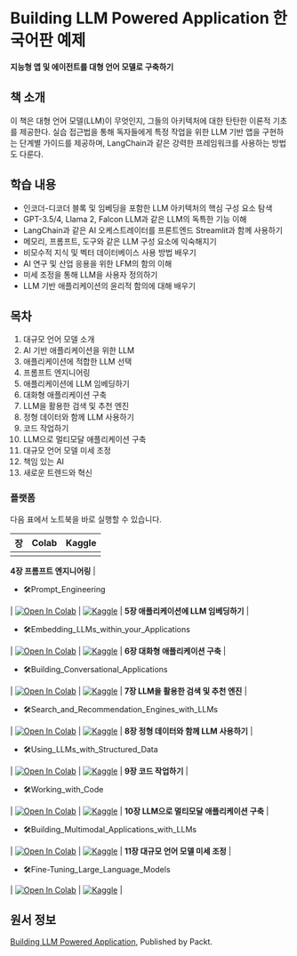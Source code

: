 # Building LLM Powered Application 한국어판 예제


**지능형 앱 및 에이전트를 대형 언어 모델로 구축하기**

## 책 소개
이 책은 대형 언어 모델(LLM)이 무엇인지, 그들의 아키텍처에 대한 탄탄한 이론적 기초를 제공한다. 실습 접근법을 통해 독자들에게 특정 작업을 위한 LLM 기반 앱을 구현하는 단계별 가이드를 제공하며, LangChain과 같은 강력한 프레임워크를 사용하는 방법도 다룬다.

## 학습 내용

- 인코더-디코더 블록 및 임베딩을 포함한 LLM 아키텍처의 핵심 구성 요소 탐색
- GPT-3.5/4, Llama 2, Falcon LLM과 같은 LLM의 독특한 기능 이해
- LangChain과 같은 AI 오케스트레이터를 프론트엔드 Streamlit과 함께 사용하기
- 메모리, 프롬프트, 도구와 같은 LLM 구성 요소에 익숙해지기
- 비모수적 지식 및 벡터 데이터베이스 사용 방법 배우기
- AI 연구 및 산업 응용을 위한 LFM의 함의 이해
- 미세 조정을 통해 LLM을 사용자 정의하기
- LLM 기반 애플리케이션의 윤리적 함의에 대해 배우기

## 목차

1. 대규모 언어 모델 소개
2. AI 기반 애플리케이션을 위한 LLM
3. 애플리케이션에 적합한 LLM 선택
4. 프롬프트 엔지니어링
5. 애플리케이션에 LLM 임베딩하기
6. 대화형 애플리케이션 구축
7. LLM을 활용한 검색 및 추천 엔진
8. 정형 데이터와 함께 LLM 사용하기
9. 코드 작업하기
10. LLM으로 멀티모달 애플리케이션 구축
11. 대규모 언어 모델 미세 조정
12. 책임 있는 AI
13. 새로운 트렌드와 혁신

### 플랫폼
다음 표에서 노트북을 바로 실행할 수 있습니다.

| 장 | Colab | Kaggle | 
| :-------- | :-------- | :------- |
| | | |
**4장 프롬프트 엔지니어링**
| <ul><li>🛠Prompt_Engineering</li></ul> | [![Open In Colab](https://colab.research.google.com/assets/colab-badge.svg)](https://colab.research.google.com/github/ychoi-kr/Building-LLM-Powered-Applications-ko/blob/main/Chapter%204%20-%20Prompt%20Engineering.ipynb) | [![Kaggle](https://kaggle.com/static/images/open-in-kaggle.svg)](https://kaggle.com/kernels/welcome?src=https://github.com/ychoi-kr/Building-LLM-Powered-Applications-ko/blob/main/Chapter%204%20-%20Prompt%20Engineering.ipynb) | 
**5장 애플리케이션에 LLM 임베딩하기**
| <ul><li>🛠Embedding_LLMs_within_your_Applications</li></ul> | [![Open In Colab](https://colab.research.google.com/assets/colab-badge.svg)](https://colab.research.google.com/github/ychoi-kr/Building-LLM-Powered-Applications-ko/blob/main/Chapter%205%20-%20Embedding%20LLMs%20within%20your%20Applications.ipynb) | [![Kaggle](https://kaggle.com/static/images/open-in-kaggle.svg)](https://kaggle.com/kernels/welcome?src=https://github.com/ychoi-kr/Building-LLM-Powered-Applications-ko/blob/main/Chapter%205%20-%20Embedding%20LLMs%20within%20your%20Applications.ipynb) |
**6장 대화형 애플리케이션 구축**
| <ul><li>🛠Building_Conversational_Applications</li></ul> | [![Open In Colab](https://colab.research.google.com/assets/colab-badge.svg)](https://colab.research.google.com/github/ychoi-kr/Building-LLM-Powered-Applications-ko/blob/main/Chapter%206%20-%20Building%20conversational%20apps.ipynb) | [![Kaggle](https://kaggle.com/static/images/open-in-kaggle.svg)](https://kaggle.com/kernels/welcome?src=https://github.com/ychoi-kr/Building-LLM-Powered-Applications-ko/blob/main/Chapter%206%20-%20Building%20conversational%20apps.ipynb) |
**7장 LLM을 활용한 검색 및 추천 엔진**
| <ul><li>🛠Search_and_Recommendation_Engines_with_LLMs</li></ul> | [![Open In Colab](https://colab.research.google.com/assets/colab-badge.svg)](https://colab.research.google.com/github/ychoi-kr/Building-LLM-Powered-Applications-ko/blob/main/Chapter%207%20-%20Building%20recommendation%20systems%20with%20LLMs.ipynb) | [![Kaggle](https://kaggle.com/static/images/open-in-kaggle.svg)](https://kaggle.com/kernels/welcome?src=https://github.com/ychoi-kr/Building-LLM-Powered-Applications-ko/blob/main/Chapter%207%20-%20Building%20recommendation%20systems%20with%20LLMs.ipynb) |
**8장 정형 데이터와 함께 LLM 사용하기**
| <ul><li>🛠Using_LLMs_with_Structured_Data</li></ul> | [![Open In Colab](https://colab.research.google.com/assets/colab-badge.svg)](https://colab.research.google.com/github/ychoi-kr/Building-LLM-Powered-Applications-ko/blob/main/Chapter%208%20-%20LLMs%20with%20structured%20data.ipynb) | [![Kaggle](https://kaggle.com/static/images/open-in-kaggle.svg)](https://kaggle.com/kernels/welcome?src=https://github.com/ychoi-kr/Building-LLM-Powered-Applications-ko/blob/main/Chapter%208%20-%20LLMs%20with%20structured%20data.ipynb) |
**9장 코드 작업하기**
| <ul><li>🛠Working_with_Code</li></ul> | [![Open In Colab](https://colab.research.google.com/assets/colab-badge.svg)](https://colab.research.google.com/github/ychoi-kr/Building-LLM-Powered-Applications-ko/blob/main/Chapter%209-Working%20with%20code.ipynb) | [![Kaggle](https://kaggle.com/static/images/open-in-kaggle.svg)](https://kaggle.com/kernels/welcome?src=https://github.com/ychoi-kr/Building-LLM-Powered-Applications-ko/blob/main/Chapter%209-Working%20with%20code.ipynb) |
**10장 LLM으로 멀티모달 애플리케이션 구축**
| <ul><li>🛠Building_Multimodal_Applications_with_LLMs</li></ul> | [![Open In Colab](https://colab.research.google.com/assets/colab-badge.svg)](https://colab.research.google.com/github/ychoi-kr/Building-LLM-Powered-Applications-ko/blob/main/Chapter%2010%20-%20Building%20multi-modal%20agents.ipynb) | [![Kaggle](https://kaggle.com/static/images/open-in-kaggle.svg)](https://kaggle.com/kernels/welcome?src=https://github.com/ychoi-kr/Building-LLM-Powered-Applications-ko/blob/main/Chapter%2010%20-%20Building%20multi-modal%20agents.ipynb) |
**11장 대규모 언어 모델 미세 조정**
| <ul><li>🛠Fine-Tuning_Large_Language_Models</li></ul> | [![Open In Colab](https://colab.research.google.com/assets/colab-badge.svg)](https://colab.research.google.com/github/ychoi-kr/Building-LLM-Powered-Applications-ko/blob/main/Chapter%2011%20-%20Fine%20tuning%20LLMs.ipynb) | [![Kaggle](https://kaggle.com/static/images/open-in-kaggle.svg)](https://kaggle.com/kernels/welcome?src=https://github.com/ychoi-kr/Building-LLM-Powered-Applications-ko/blob/main/Chapter%2011%20-%20Fine%20tuning%20LLMs.ipynb) |


## 원서 정보

[Building LLM Powered Application](https://www.amazon.in/Building-LLM-Apps-Intelligent-Language-ebook/dp/B0CMD2W6Q5/ref=sr_1_1?crid=2LL0C0LMSKPM6&dib=eyJ2IjoiMSJ9.DEphvN2ScVuQzpjIGvwjew.XSR1MjKXZ__UKVISKZIx67efPb1cpj9WniOhpxtqz98&dib_tag=se&keywords=9781835462317&qid=1716360537&sprefix=9781835462317%2Caps%2C209&sr=8-1), Published by Packt.
